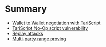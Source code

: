 # Summary

- [Wallet to Wallet negotiation with TariScript](wallet_to_wallet_with_tariscript.md)
- [TariScript No-Op script vulnerability](tari_script_no_op_vulnerability.md)
- [Replay attacks](replay_attacks.md)
- [Multi-party range proving](multi_party_range.md)
